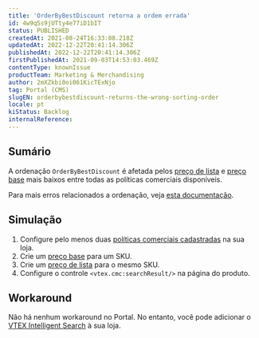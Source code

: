 ```yaml
---
title: 'OrderByBestDiscount retorna a ordem errada'
id: 4w9qSs9jUTty4e77iD1bIT
status: PUBLISHED
createdAt: 2021-08-24T16:33:08.218Z
updatedAt: 2022-12-22T20:41:14.306Z
publishedAt: 2022-12-22T20:41:14.306Z
firstPublishedAt: 2021-09-03T14:53:03.469Z
contentType: knownIssue
productTeam: Marketing & Merchandising
author: 2mXZkbi0oi061KicTExNjo
tag: Portal (CMS)
slugEN: orderbybestdiscount-returns-the-wrong-sorting-order
locale: pt
kiStatus: Backlog
internalReference: 
---
```


## Sumário

A ordenação `OrderByBestDiscount` é afetada pelos [preço de lista](https://help.vtex.com/pt/tracks/prices-101--6f8pwCns3PJHqMvQSugNfP/3XcXp0r5WrJvogB8KIX4Kx#preco-de-lista) e [preço base](https://help.vtex.com/pt/tracks/precos-101--6f8pwCns3PJHqMvQSugNfP/3XcXp0r5WrJvogB8KIX4Kx) mais baixos entre todas as políticas comerciais disponíveis. 

Para mais erros relacionados a ordenação, veja [esta documentação](https://help.vtex.com/pt/known-issues/problema-ordenacao-produtos-vitrine--7JlXcIcicgQwkOkCuce4Ow#).

## Simulação

1. Configure pelo menos duas [políticas comerciais cadastradas](https://help.vtex.com/pt/tutorial/criar-uma-politica-comercial--563tbcL0TYKEKeOY4IAgAE) na sua loja.
2. Crie um [preço base](https://help.vtex.com/pt/tracks/precos-101--6f8pwCns3PJHqMvQSugNfP/3XcXp0r5WrJvogB8KIX4Kx) para um SKU.
3. Crie um [preço de lista](https://help.vtex.com/pt/tracks/prices-101--6f8pwCns3PJHqMvQSugNfP/3XcXp0r5WrJvogB8KIX4Kx#preco-de-lista) para o mesmo SKU.
4. Configure o controle `<vtex.cmc:searchResult/>` na página do produto.

## Workaround

Não há nenhum workaround no Portal. No entanto, você pode adicionar o [VTEX Intelligent Search](https://help.vtex.com/pt/tracks/vtex-intelligent-search--19wrbB7nEQcmwzDPl1l4Cb/3qgT47zY08biLP3d5os3DG#) à sua loja.

